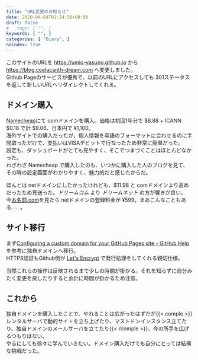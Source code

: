 ```yaml
---
title: "URL変更のお知らせ"
date: 2020-04-04T01:24:50+09:00
draft: false
#	tags: [ "", ]
keywords: [ "", ]
categories: [ "Diary", ]
noindex: true
---
```


このサイトのURLを <https://umio-yasuno.github.io> から <https://blog.coelacanth-dream.com> へ変更しました。  
Github Pageのサービスが優秀で、以前のURLにアクセスしても 301ステータスを返して新しいURLへリダイレクトしてくれる。  

## ドメイン購入
[Namecheap](https://www.namecheap.com/)にて comドメインを購入。価格は初回1年分で $8.88 + ICANN $0.18 で計 $9.06、日本円で &yen;1,100。  
海外サイトでの購入だったが、個人情報を英語のフォーマットに合わせるのに手間取っただけで、支払いはVISAデビットで行なったため非常に簡単だった。  
設定も、ダッシュボードがとても見やすく、そこでつまづくことはほとんどなかった。  
わざわざ Namecheap で購入したのも、いつかに購入した人のブログを見て、その時の設定画面がわかりやすく、魅力的だと感じたからだ。  

ほんとは netドメインにしたかったけれども、$11.98 と comドメインより高めだったため見送った。*ドリームコム* より *ドリームネット* の方が響きが良い。  
<span class="hide">今[お名前.com](https://www.onamae.com/)を見たら netドメインの登録料金が &yen;599。まあこんなこともある……。</span>

## サイト移行
まず[Configuring a custom domain for your GitHub Pages site - GitHub Help](https://help.github.com/en/github/working-with-github-pages/configuring-a-custom-domain-for-your-github-pages-site)を参考に独自ドメインへ移行。  
HTTPS認証もGithub側が [Let's Encrypt](https://letsencrypt.org/) で発行処理をしてくれる親切仕様。  

当然これらの操作は反映されるまで少しの時間が掛かる。それを知らずに自分みたく変更を戻したりすると余計に時間が掛かるため注意。  

## これから
独自ドメインを購入したことで、やれることは広がったはずだが{{< comple >}}レンタルサーバで動的サイトを立ち上げたり、マストドンインスタンス立てたり、独自ドメインのメールサーバを立てたり{{< /comple >}}、今の所手を広げるつもりはない。  
やるにしても徐々に学んでいきたい。ドメイン購入だけでも自分にとっては結構な挑戦だった。  
